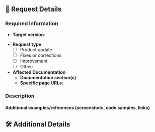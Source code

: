﻿---
name: Documentation request
about: Request improvements or updates to documentation
title: ''
labels: ''
assignees: ''
---

<!-- Thanks for helping improve our documentation! Please provide as much detail as possible -->

## 📌 Request Details

### Required Information
<!-- Help us work efficiently -->
- **Target version**: <!-- For example, the 4.11 published documents or the 4.12.1 version in development -->
<!-- - **Deadline**: --> <!-- Optional -->
- **Request type**
  <!-- What category does this request fall under? -->
    - [ ] Product update
    - [ ] Fixes or corrections
    - [ ] Improvement
    - [ ] Other:
- **Affected Documentation**
  <!-- Where should we make changes? -->
    - **Documentation section(s)**:
    - **Specific page URLs**:

### Description
<!-- Provide background information -->

#### Additional examples/references (screenshots, code samples, links)

## 🛠 Additional Details
<!-- Add any other context here -->
